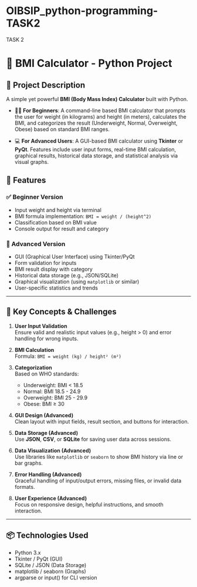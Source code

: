 # OIBSIP_python-programming-TASK2
TASK 2
# 🧮 BMI Calculator - Python Project

## 📝 Project Description

A simple yet powerful **BMI (Body Mass Index) Calculator** built with Python.

- 🧑‍💻 **For Beginners**: A command-line based BMI calculator that prompts the user for weight (in kilograms) and height (in meters), calculates the BMI, and categorizes the result (Underweight, Normal, Overweight, Obese) based on standard BMI ranges.

- 💻 **For Advanced Users**: A GUI-based BMI calculator using **Tkinter** or **PyQt**. Features include user input forms, real-time BMI calculation, graphical results, historical data storage, and statistical analysis via visual graphs.

## 🚀 Features

### ✅ Beginner Version
- Input weight and height via terminal
- BMI formula implementation: `BMI = weight / (height^2)`
- Classification based on BMI value
- Console output for result and category

### 🌟 Advanced Version
- GUI (Graphical User Interface) using Tkinter/PyQt
- Form validation for inputs
- BMI result display with category
- Historical data storage (e.g., JSON/SQLite)
- Graphical visualization (using `matplotlib` or similar)
- User-specific statistics and trends

---

## 🔑 Key Concepts & Challenges

1. **User Input Validation**  
   Ensure valid and realistic input values (e.g., height > 0) and error handling for wrong inputs.

2. **BMI Calculation**  
   Formula: `BMI = weight (kg) / height² (m²)`

3. **Categorization**  
   Based on WHO standards:
   - Underweight: BMI < 18.5
   - Normal: BMI 18.5 - 24.9
   - Overweight: BMI 25 - 29.9
   - Obese: BMI ≥ 30

4. **GUI Design (Advanced)**  
   Clean layout with input fields, result section, and buttons for interaction.

5. **Data Storage (Advanced)**  
   Use **JSON**, **CSV**, or **SQLite** for saving user data across sessions.

6. **Data Visualization (Advanced)**  
   Use libraries like `matplotlib` or `seaborn` to show BMI history via line or bar graphs.

7. **Error Handling (Advanced)**  
   Graceful handling of input/output errors, missing files, or invalid data formats.

8. **User Experience (Advanced)**  
   Focus on responsive design, helpful instructions, and smooth interaction.

---

## 📦 Technologies Used

- Python 3.x
- Tkinter / PyQt (GUI)
- SQLite / JSON (Data Storage)
- matplotlib / seaborn (Graphs)
- argparse or input() for CLI version
